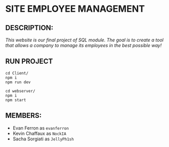 # **SITE EMPLOYEE MANAGEMENT**

## DESCRIPTION:
*This website is our final project of SQL module. The goal is to create a tool that allows a company to manage its employees in the best possible way!*

## RUN PROJECT

    cd Client/
    npm i 
    npm run dev 

    cd webserver/
    npm i 
    npm start

## MEMBERS:
- Evan Ferron as `evanferron`
- Kevin Chaffaux as `NockIA`
- Sacha Sorgiati as `JellyPh1sh`